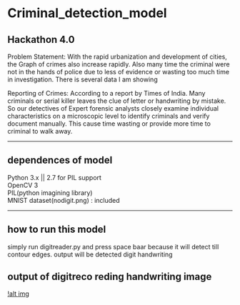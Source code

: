 # Criminal_detection_model
## Hackathon 4.0 
Problem Statement:
With the rapid urbanization and development of cities, the Graph
of crimes also increase rapidly. Also many time the criminal were
not in the hands of police due to less of evidence or wasting too
much time in investigation. There is several data I am showing

Reporting of Crimes: According to a report by Times of India.
Many criminals or serial killer leaves the clue of letter or
handwriting by mistake. So our detectives of Expert forensic
analysts closely examine individual characteristics on a
microscopic level to identify criminals and verify document
manually. This cause time wasting or provide more time to
criminal to walk away.
<hr>

## dependences of model 
Python 3.x || 2.7 for PIL support<br/>
OpenCV 3 <br/>
PIL(python imagining library)<br/>
MNIST dataset(nodigit.png) : included<br/>
<hr>

## how to run this model
simply run digitreader.py and press space baar because it will detect till contour edges.
output will be detected digit handwriting 

## output of digitreco reding handwriting image
[!alt img](https://user-images.githubusercontent.com/25060629/37663889-3d465716-2c80-11e8-8cea-c43488a3b0f7.png)
